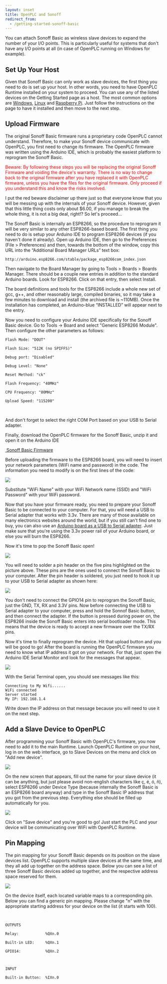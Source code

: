 ```yaml
---
layout: inset
title: OpenPLC and Sonoff
redirect_from:
  - /getting-started-sonoff-basic
---
```


You can attach Sonoff Basic as wireless slave devices to expand the number of
your I/O points. This is particularly useful for systems that don't have any
I/O points at all (in case of OpenPLC running on Windows for example).

## Set Up Your Host

Given that Sonoff Basic can only work as slave devices, the first thing you
need to do is set up your host. In other words, you need to have OpenPLC
Runtime installed on your system to proceed. You can use any of the listed
devices on the Getting Started page as a host. The most common options are
[Windows](/runtime/windows), [Linux](/runtime/linux) and
[Raspberry Pi](/runtime/raspberry-pi). Just follow the instructions on the
page to have it installed and then move to the next step.

## Upload Firmware

The original Sonoff Basic firmware runs a proprietary code OpenPLC cannot
understand. Therefore, to make your Sonoff device communicate with OpenPLC,
you first need to change its firmware. The OpenPLC firmware was written using
the Arduino IDE, which is probably the easiest platform to reprogram the
Sonoff Basic.

<span style="color:red">Beware: By following these steps you will be replacing the original Sonoff Firmware and voiding the device's warranty. There is no way to change back to the original firmware after you have replaced it with OpenPLC firmware, unless you have the files for the original firmware. Only proceed if you understand this and know the risks involved.</span>

I put the red beware disclaimer up there just so that everyone know that you will be messing up with the internals of your Sonoff device. However, given that this little thing costs only about $6.00, if you manage to break the whole thing, it is not a big deal, right!? So let's proceed...

The Sonoff Basic is internally an ESP8266, so the procedure to reprogram it will be very similar to any other ESP8266-based board. The first thing you need to do is setup your Arduino IDE to program ESP8266 devices (if you haven't done it already). Open up Arduino IDE, then go to the Preferences (File > Preferences) and then, towards the bottom of the window, copy this URL into the “Additional Board Manager URLs” text box:

```
http://arduino.esp8266.com/stable/package_esp8266com_index.json
```

Then navigate to the Board Manager by going to Tools > Boards > Boards Manager. There should be a couple new entries in addition to the standard Arduino boards. Look for ESP8266. Click on that entry, then select Install.

The board definitions and tools for the ESP8266 include a whole new set of gcc, g++, and other reasonably large, compiled binaries, so it may take a few minutes to download and install (the archived file is ~110MB). Once the installation has completed, an Arduino-blue “INSTALLED” will appear next to the entry.

Now you need to configure your Arduino IDE specifically for the Sonoff Basic device. Go to Tools -> Board and select "Generic ESP8266 Module". Then configure the other parameters as follows:


```
Flash Mode: "DOUT"

Flash Size: "512K (no SPIFFS)"

Debug port: "Disabled"

Debug Level: "None"

Reset Method: "ck"

Flash Frequency: "40MHz"

CPU Frequency: "80MHz"

Upload Speed: "115200"
```
​

And don't forget to select the right COM Port based on your USB to Serial adapter.

Finally, download the OpenPLC firmware for the Sonoff Basic, unzip it and open it on the Arduino IDE

<div class="download-link">
    <a href="https://github.com/thiagoralves/OpenPLC_Files/blob/master/Firmware/OpenPLC_sonoff_v3.zip?raw=true">
      <img src="/assets/img/download.webp" alt=""/>
      <span>Sonoff Basic Firmware</span>
    </a>
</div>

Before uploading the firmware to the ESP8266 board, you will need to insert your network parameters (WiFi name and password) in the code. The information you need to modify is on the first lines of the code:

![](wifi.webp)

Substitute "WiFi Name" with your WiFi Network name (SSID) and "WiFi Password" with your WiFi password.

Now that you have your firmware ready, you need to prepare your Sonoff Basic to be connected to your computer. For that, you will need a USB to Serial adapter that works with 3.3v. There are many of those available on many electronics websites around the world, but if you still can't find one to buy, you can also use an [Arduino board as a USB to Serial adapter](https://www.teachmemicro.com/arduino-usb-serial-converter/). Just make sure that you're using the 3.3v power rail of your Arduino board, or else you will burn the ESP8266.

Now it's time to pop the Sonoff Basic open!

![](hwopen.webp)

You will need to solder a pin header on the five pins highlighted on the picture above. These pins are the ones used to connect the Sonoff Basic to your computer. After the pin header is soldered, you just need to hook it up to your USB to Serial adapter as shown here:

![](pinnames.webp)

You don't need to connect the GPIO14 pin to reprogram the Sonoff Basic, just the GND, TX, RX and 3.3V pins. Now before connecting the USB to Serial adapter to your computer, press and hold the Sonnof Basic button, and then connect the adapter. If the button is pressed during power on, the ESP8266 inside the Sonoff Basic enters into serial bootloader mode. This means that the device is ready to accept a new firmware over the TX/RX pins.

Now it's time to finally reprogram the device. Hit that upload button and you will be good to go! After the board is running the OpenPLC firmware you need to know what IP address it got on your network. For that, just open the Arduino IDE Serial Monitor and look for the messages that appear.

![](messages.webp)

With the Serial Terminal open, you should see messages like this:

```
Connecting to My Wifi......
WiFi connected
Server started
My IP: 192.168.1.4
```

Write down the IP address on that message because you will need to use it on the next step.

## Add a Slave Device to OpenPLC

After programming your Sonoff Basic with OpenPLC's firmware, you now need to add it to the main Runtime. Launch OpenPLC Runtime on your host, log in on the web interface, go to Slave Devices on the menu and click on "Add new device".

![](slavedevices.webp)

On the new screen that appears, fill out the name for your slave device (it can be anything, but just please avoid non-english characters like ç, é, ó, ñ), select ESP8266 under Device Type (because internally the Sonoff Basic is an ESP8266 board anyway) and type in the Sonoff Basic IP address that you got from the previous step. Everything else should be filled up automatically for you.

![](adddevice.webp)

Click on "Save device" and you're good to go! Just start the PLC and your device will be communicating over WiFi with OpenPLC Runtime.

## Pin Mapping

The pin mapping for your Sonoff Basic depends on its position on the slave devices list. OpenPLC supports multiple slave devices at the same time, and they all add up together on the address space. Below you can see a list of three Sonoff Basic devices added up together, and the respective address space reserved for them.

![](pinout.webp)

On the device itself, each located variable maps to a corresponding pin. Below you can find a generic pin mapping. Please change "n" with the appropriate starting address for your device on the list (it starts with 100).

​
```
OUTPUTS

Relay:            %QXn.0

Built-in LED:     %QXn.1

GPIO14:           %QXn.2

​

INPUT

Built-in Button:  %IXn.0
```
